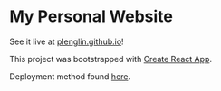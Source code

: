 # My Personal Website

See it live at [plenglin.github.io](https://plenglin.github.io/)!

This project was bootstrapped with [Create React App](https://github.com/facebook/create-react-app).

Deployment method found [here](https://dev.to/caffiendkitten/using-github-pages-to-create-a-user-site-2f5c).

